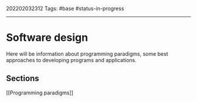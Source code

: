 202202032312
Tags: #base #status-in-progress 

--- 
# Software design

Here will be information about programming paradigms, some best approaches to developing programs and applications.

## Sections
[[Programming paradigms]]